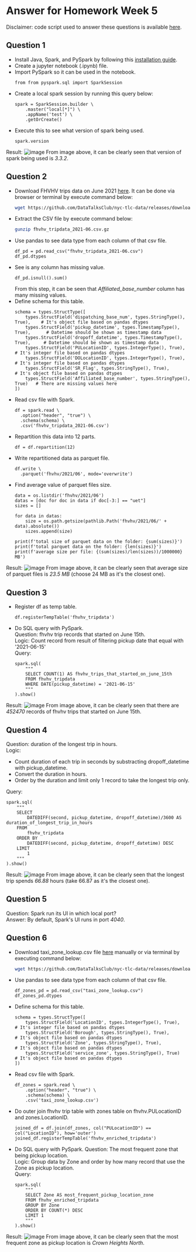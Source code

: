 # Answer for Homework Week 5
Disclaimer: code script used to answer these questions is available [here](https://github.com/ahmdxrzky/de-zoomcamp-2023/blob/main/week5/homework.ipynb).

## Question 1
- Install Java, Spark, and PySpark by following this [installation guide](https://github.com/ahmdxrzky/de-zoomcamp-2023/blob/main/week5/installation_guide.md).
- Create a jupyter notebook (.ipynb) file.
- Import PySpark so it can be used in the notebook.
  ```python3
  from from pyspark.sql import SparkSession
  ```
- Create a local spark session by running this query below:
  ```python3
  spark = SparkSession.builder \
      .master("local[*]") \
      .appName('test') \
      .getOrCreate()
  ```
- Execute this to see what version of spark being used.
  ```python3
  spark.version
  ```
  
Result:
![image](https://user-images.githubusercontent.com/99194827/222944034-3dab97a8-bc92-4c9a-b7a0-831dcfc38975.png)
From image above, it can be clearly seen that version of spark being used is _3.3.2_.


## Question 2
- Download FHVHV trips data on June 2021 [here](https://github.com/DataTalksClub/nyc-tlc-data/releases/download/fhvhv/fhvhv_tripdata_2021-06.csv.gz). It can be done via browser or terminal by execute command below:
  ```bash
  wget https://github.com/DataTalksClub/nyc-tlc-data/releases/download/fhvhv/fhvhv_tripdata_2021-06.csv.gz
  ```
- Extract the CSV file by execute command below:
  ```bash
  gunzip fhvhv_tripdata_2021-06.csv.gz
  ```
- Use pandas to see data type from each column of that csv file.
  ```python3
  df_pd = pd.read_csv("fhvhv_tripdata_2021-06.csv")
  df_pd.dtypes
  ```
- See is any column has missing value.
  ```python3
  df_pd.isnull().sum()
  ```
  From this step, it can be seen that _Affiliated_base_number_ column has many missing values.
- Define schema for this table.
  ```python3
  schema = types.StructType([
      types.StructField('dispatching_base_num', types.StringType(), True),    # It's object file based on pandas dtypes
      types.StructField('pickup_datetime', types.TimestampType(), True),      # Datetime should be shown as timestamp data
      types.StructField('dropoff_datetime', types.TimestampType(), True),     # Datetime should be shown as timestamp data
      types.StructField('PULocationID', types.IntegerType(), True),           # It's integer file based on pandas dtypes
      types.StructField('DOLocationID', types.IntegerType(), True),           # It's integer file based on pandas dtypes
      types.StructField('SR_Flag', types.StringType(), True),                 # It's object file based on pandas dtypes
      types.StructField('Affiliated_base_number', types.StringType(), True)   # There are missing values here
  ])
  ```
- Read csv file with Spark.
  ```python3
  df = spark.read \
    .option("header", "true") \
    .schema(schema) \
    .csv('fhvhv_tripdata_2021-06.csv')
  ```
- Repartition this data into 12 parts.
  ```python3
  df = df.repartition(12)
  ```
- Write repartitioned data as parquet file.
  ```python3
  df.write \
    .parquet('fhvhv/2021/06', mode='overwrite')
  ```
- Find average value of parquet files size.
  ```python3
  data = os.listdir('fhvhv/2021/06')
  datas = [doc for doc in data if doc[-3:] == "uet"]
  sizes = []

  for data in datas:
      size = os.path.getsize(pathlib.Path('fhvhv/2021/06/' + data).absolute())
      sizes.append(size)

  print(f'total size of parquet data on the folder: {sum(sizes)}')
  print(f'total parquet data on the folder: {len(sizes)}')
  print(f'average size per file: {(sum(sizes)/len(sizes))/1000000} MB')
  ```
  
Result:
![image](https://user-images.githubusercontent.com/99194827/222946687-d8f56142-cff2-439a-9c3b-3f588059aa36.png)
From image above, it can be clearly seen that average size of parquet files is _23.5 MB_ (choose 24 MB as it's the closest one).


## Question 3
- Register df as temp table.
  ```
  df.registerTempTable('fhvhv_tripdata')
  ```
- Do SQL query with PySpark. <br>
  Question: fhvhv trip records that started on June 15th. <br>
  Logic: Count record from result of filtering pickup date that equal with '2021-06-15' <br>
  Query:
  ```python3
  spark.sql(
      """
      SELECT COUNT(1) AS fhvhv_trips_that_started_on_june_15th
      FROM fhvhv_tripdata
      WHERE DATE(pickup_datetime) = '2021-06-15'
      """
  ).show()
  ```

Result:
![image](https://user-images.githubusercontent.com/99194827/222947828-c80b1b46-ba0d-4287-8c84-676c516be563.png)
From image above, it can be clearly seen that there are _452470_ records of fhvhv trips that started on June 15th.


## Question 4
Question: duration of the longest trip in hours. <br>
Logic: 
- Count duration of each trip in seconds by substracting dropoff_datetime with pickup_datetime.
- Convert the duration in hours.
- Order by the duration and limit only 1 record to take the longest trip only.

Query:
```python3
spark.sql(
    """
    SELECT
        DATEDIFF(second, pickup_datetime, dropoff_datetime)/3600 AS duration_of_longest_trip_in_hours
    FROM
        fhvhv_tripdata
    ORDER BY
        DATEDIFF(second, pickup_datetime, dropoff_datetime) DESC
    LIMIT
        1
    """
).show()
```
Result:
![image](https://user-images.githubusercontent.com/99194827/222950883-aa24e65a-00b4-48c0-87e4-3a464b191175.png)
From image above, it can be clearly seen that the longest trip spends _66.88_ hours (take 66.87 as it's the closest one).

## Question 5
Question: Spark run its UI in which local port? <br>
Answer: By default, Spark's UI runs in port _4040_.

## Question 6
- Download taxi_zone_lookup.csv file [here](https://github.com/DataTalksClub/nyc-tlc-data/releases/download/misc/taxi_zone_lookup.csv) manually or via terminal by executing command below:
  ```bash
  wget https://github.com/DataTalksClub/nyc-tlc-data/releases/download/misc/taxi_zone_lookup.csv
  ```
- Use pandas to see data type from each column of that csv file.
  ```python3
  df_zones_pd = pd.read_csv("taxi_zone_lookup.csv")
  df_zones_pd.dtypes
  ```
- Define schema for this table.
  ```python3
  schema = types.StructType([
      types.StructField('LocationID', types.IntegerType(), True),     # It's integer file based on pandas dtypes
      types.StructField('Borough', types.StringType(), True),         # It's object file based on pandas dtypes
      types.StructField('Zone', types.StringType(), True),            # It's object file based on pandas dtypes
      types.StructField('service_zone', types.StringType(), True)     # It's object file based on pandas dtypes
  ])
  ```
- Read csv file with Spark.
  ```python3
  df_zones = spark.read \
      .option("header", "true") \
      .schema(schema) \
      .csv('taxi_zone_lookup.csv')
  ```
- Do outer join fhvhv trip table with zones table on fhvhv.PULocationID and zones.LocationID.
  ```python3
  joined_df = df.join(df_zones, col("PULocationID") == col("LocationID"), how='outer')
  joined_df.registerTempTable('fhvhv_enriched_tripdata')
  ```
- Do SQL query with PySpark.
  Question: The most frequent zone that being pickup location. <br>
  Logic: Group data by Zone and order by how many record that use the Zone as pickup location. <br>
  Query:
  ```python3
  spark.sql(
      """
      SELECT Zone AS most_frequent_pickup_location_zone
      FROM fhvhv_enriched_tripdata
      GROUP BY Zone
      ORDER BY COUNT(*) DESC
      LIMIT 1
      """
  ).show()

Result:
![image](https://user-images.githubusercontent.com/99194827/222951548-d1222322-112c-45d2-baf5-b54829abb39b.png)
From image above, it can be clearly seen that the most frequent zone as pickup location is _Crown Heights North_.
